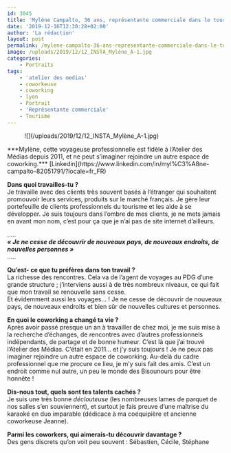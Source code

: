 ```yaml
---
id: 3045
title: 'Mylène Campalto, 36 ans, représentante commerciale dans le tourisme :  « L’Atelier des Médias, c’est un peu le monde des Bisounours »'
date: '2019-12-16T12:30:28+02:00'
author: 'La rédaction'
layout: post
permalink: /mylene-campalto-36-ans-representante-commerciale-dans-le-tourisme-%e2%80%89latelier-des-medias-cest-un-peu-le-monde-des-bisounours%e2%80%89/
image: /uploads/2019/12/12_INSTA_Mylène_A-1.jpg
categories:
    - Portraits
tags:
    - 'atelier des medias'
    - coworkeuse
    - coworking
    - lyon
    - Portrait
    - 'Représentante commerciale'
    - Tourisme
---
```


<figure class="wp-block-image">![](/uploads/2019/12/12_INSTA_Mylène_A-1.jpg)</figure>***Mylène, cette voyageuse professionnelle est fidèle à l’Atelier des Médias depuis 2011, et ne peut s’imaginer rejoindre un autre espace de coworking.***  
[Linkedin](https://www.linkedin.com/in/myl%C3%A8ne-campalto-82051791/?locale=fr_FR)

**Dans quoi travailles-tu ?**  
Je travaille avec des clients très souvent basés à l’étranger qui souhaitent promouvoir leurs services, produits sur le marché français. Je gère leur portefeuille de clients professionnels du tourisme et les aide à se développer. Je suis toujours dans l’ombre de mes clients, je ne mets jamais en avant mon nom, c’est pour ça que je n’ai pas de site internet d’ailleurs.

…..  
***« Je ne cesse de découvrir de nouveaux pays, de nouveaux endroits, de nouvelles personnes »***  
…..

**Qu’est- ce que tu préfères dans ton travail ?**  
La richesse des rencontres. Cela va de l’agent de voyages au PDG d’une grande structure ; j’interviens aussi à de très nombreux niveaux, ce qui fait que mon travail se renouvelle sans cesse.  
Et évidemment aussi les voyages… ! Je ne cesse de découvrir de nouveaux pays, de nouveaux endroits et bien sûr de nouvelles cultures et personnes.

**En quoi le coworking a changé ta vie ?**  
Après avoir passé presque un an à travailler de chez moi, je me suis mise à la recherche d’échanges, de rencontres avec d’autres professionnels indépendants, de partage et de bonne humeur. C’est là que j’ai trouvé l’Atelier des Médias. C’était en 2011… et j’y suis toujours ! Je ne peux pas imaginer rejoindre un autre espace de coworking. Au-delà du cadre professionnel que me procure ce lieu, je m’y suis fait des amis. C’est un endroit comme nul autre, un peu le monde des Bisounours pour être honnête !

**Dis-nous tout, quels sont tes talents cachés ?**  
Je suis une très bonne *déclouteuse* (les nombreuses lames de parquet de nos salles s’en souviennent), et surtout je fais preuve d’une maîtrise du karaoké en duo imparable (dédicace à ma coéquipière et ancienne coworkeuse Jeanne).

**Parmi les coworkers, qui aimerais-tu découvrir davantage ?**  
Des gens discrets qu’on voit peu souvent : Sébastien, Cécile, Stéphane